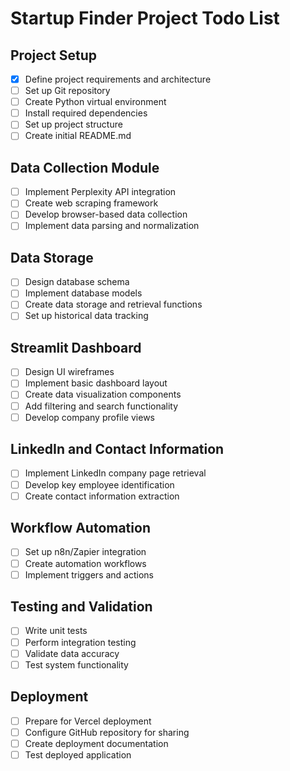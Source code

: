 # Startup Finder Project Todo List

## Project Setup
- [x] Define project requirements and architecture
- [ ] Set up Git repository
- [ ] Create Python virtual environment
- [ ] Install required dependencies
- [ ] Set up project structure
- [ ] Create initial README.md

## Data Collection Module
- [ ] Implement Perplexity API integration
- [ ] Create web scraping framework
- [ ] Develop browser-based data collection
- [ ] Implement data parsing and normalization

## Data Storage
- [ ] Design database schema
- [ ] Implement database models
- [ ] Create data storage and retrieval functions
- [ ] Set up historical data tracking

## Streamlit Dashboard
- [ ] Design UI wireframes
- [ ] Implement basic dashboard layout
- [ ] Create data visualization components
- [ ] Add filtering and search functionality
- [ ] Develop company profile views

## LinkedIn and Contact Information
- [ ] Implement LinkedIn company page retrieval
- [ ] Develop key employee identification
- [ ] Create contact information extraction

## Workflow Automation
- [ ] Set up n8n/Zapier integration
- [ ] Create automation workflows
- [ ] Implement triggers and actions

## Testing and Validation
- [ ] Write unit tests
- [ ] Perform integration testing
- [ ] Validate data accuracy
- [ ] Test system functionality

## Deployment
- [ ] Prepare for Vercel deployment
- [ ] Configure GitHub repository for sharing
- [ ] Create deployment documentation
- [ ] Test deployed application
